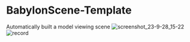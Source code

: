 # BabylonScene-Template
Automatically built a model viewing scene
![screenshot_23-9-28_15-22](https://github.com/Guraaw/BabylonScene-Template/assets/110915136/eea3a1a1-90a3-4600-be6d-033928ffbe34)
![record](https://github.com/Guraaw/BabylonScene-Template/assets/110915136/149aba4c-dea0-429d-8524-aa59a3cde6f6)
